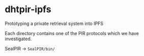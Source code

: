 # dhtpir-ipfs
Prototyping a private retrieval system into IPFS

Each directory contains one of the PIR protocols which we have investigated.

SealPIR -> ```SealPIR/bin/```